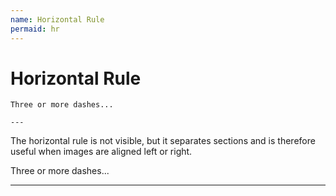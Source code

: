 ```yaml
---
name: Horizontal Rule
permaid: hr
---
```


# Horizontal Rule

```
Three or more dashes...

---

```

The horizontal rule is not visible, but it separates sections and is therefore
useful when images are aligned left or right.

Three or more dashes...

---
